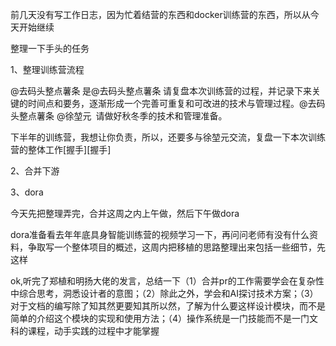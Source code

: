 前几天没有写工作日志，因为忙着结营的东西和docker训练营的东西，所以从今天开始继续

整理一下手头的任务

1、整理训练营流程

@去码头整点薯条 是@去码头整点薯条 请复盘本次训练营的过程，并记录下来关键的时间点和要务，逐渐形成一个完善可重复和可改进的技术与管理过程。@去码头整点薯条 @徐堃元  请做好秋冬季的技术和管理准备。

下半年的训练营，我想让你负责，所以，还要多与徐堃元交流，复盘一下本次训练营的整体工作[握手][握手]


2、合并下游

3、dora

今天先把整理弄完，合并这周之内上午做，然后下午做dora

dora准备看去年年底具身智能训练营的视频学习一下，再问问老师有没有什么资料，争取写一个整体项目的概述，这周内把移植的思路整理出来包括一些细节，先这样

ok,听完了郑植和明扬大佬的发言，总结一下（1）合并pr的工作需要学会在复杂性中综合思考，洞悉设计者的意图；（2）除此之外，学会和AI探讨技术方案；（3）对于文档的编写除了知其然更要知其所以然，了解为什么要这样设计模块，而不是简单的介绍这个模块的实现和使用方法；（4）操作系统是一门技能而不是一门文科的课程，动手实践的过程中才能掌握